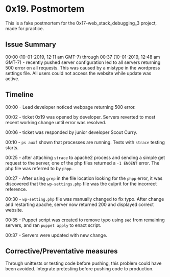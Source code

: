 # 0x19. Postmortem
This is a fake postmortem for the 0x17-web_stack_debugging_3 project, made for practice. 

## Issue Summary 
00:00 (10-01-2019, 12:11 am GMT-7) through 00:37 (10-01-2019, 12:48 am GMT-7) -  recently pushed server configuration led to all servers returning 500 error on all requests. This was caused by a mistype in the wordpress settings file. All users could not access the website while update was active.

## Timeline
00:00 - Lead developer noticed webpage returning 500 error.

00:02 - ticket 0x19 was opened by developer. Servers reverted to most recent working change until error was resolved.

00:06 - ticket was responded by junior developer Scout Curry.

00:10 - `ps auxf` shown that processes are running. Tests with `strace` testing starts.

00:25 - after attaching `strace` to apache2 process and sending a simple get request to the server, one of the php files returned a `-1 ENOENT` error. The php file was referred to by `phpp`.

00:27 -  After using `grep` in the file location looking for the `phpp` error, it was discovered that the `wp-settings.php` file was the culprit for the incorrect reference.

00:30 - `wp-setting.php` file was manually changed to fix typo. After change and restarting apache, server now returned 200 and displayed correct website.

00:35 - Puppet script was created to remove typo using `sed` from remaining servers, and ran `puppet apply` to enact script.

00:37 - Servers were updated with new change.

## Corrective/Preventative measures
Through unittests or testing code before pushing, this problem could have been avoided. Integrate pretesting before pushing code to production.
